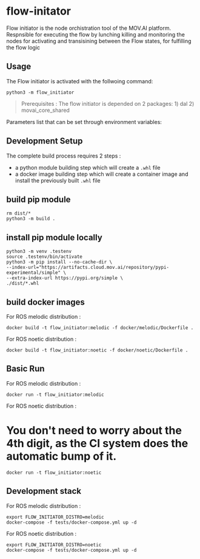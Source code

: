 # flow-initator
Flow initiator is the node orchistration tool of the MOV.AI platform. 
Respnsible for executing the flow by lunching killing and monitoring the nodes for 
activating and transisining between the Flow states, for fulfilling the flow logic

## Usage

The Flow initiator is activated with the follwoing command: 

    python3 -m flow_initiator

> Prerequisites : The flow initiator is depended on 2 packages:
    1) dal
    2) movai_core_shared

Parameters list that can be set through environment variables:



## Development Setup

The complete build process requires 2 steps :
- a python module building step which will create a `.whl` file
- a docker image building step which will create a container image and install the previously built `.whl` file

## build pip module

    rm dist/*
    python3 -m build .

## install pip module locally

    python3 -m venv .testenv
    source .testenv/bin/activate
    python3 -m pip install --no-cache-dir \
    --index-url="https://artifacts.cloud.mov.ai/repository/pypi-experimental/simple" \
    --extra-index-url https://pypi.org/simple \
    ./dist/*.whl

## build docker images

For ROS melodic distribution :

    docker build -t flow_initiator:melodic -f docker/melodic/Dockerfile .


For ROS noetic distribution :

    docker build -t flow_initiator:noetic -f docker/noetic/Dockerfile .


## Basic Run

For ROS melodic distribution :

    docker run -t flow_initiator:melodic

For ROS noetic distribution :


You don't need to worry about the 4th digit, as the CI system does the automatic bump of it.
=======
    docker run -t flow_initiator:noetic

## Development stack

For ROS melodic distribution :

    export FLOW_INITIATOR_DISTRO=melodic
    docker-compose -f tests/docker-compose.yml up -d

For ROS noetic distribution :

    export FLOW_INITIATOR_DISTRO=noetic
    docker-compose -f tests/docker-compose.yml up -d

